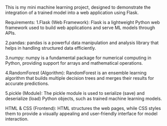 This is my mini machine learning project, designed to demonstrate the integration of a trained model into a web application using Flask.

Requirements:
1.Flask (Web Framework):
  Flask is a lightweight Python web framework used to build web applications and serve ML models through APIs.

2.pandas:
  pandas is a powerful data manipulation and analysis library that helps in handling structured data efficiently.

3.numpy:
  numpy is a fundamental package for numerical computing in Python, providing support for arrays and mathematical operations.

4.RandomForest (Algorithm):
  RandomForest is an ensemble learning algorithm that builds multiple decision trees and merges their results for accurate predictions.

5.pickle (Module):
  The pickle module is used to serialize (save) and deserialize (load) Python objects, such as trained machine learning models.

HTML & CSS (Frontend):
HTML structures the web pages, while CSS styles them to provide a visually appealing and user-friendly interface for model interaction.



